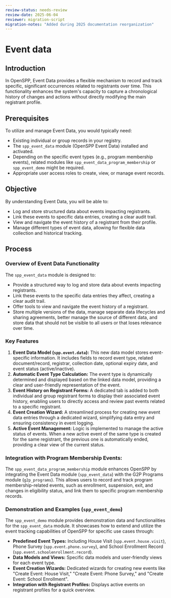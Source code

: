 ```yaml
---
review-status: needs-review
review-date: 2025-06-04
reviewer: migration-script
migration-notes: "Added during 2025 documentation reorganization"
---
```


# Event data

## Introduction

In OpenSPP, Event Data provides a flexible mechanism to record and track specific, significant occurrences related to registrants over time. This functionality enhances the system's capacity to capture a chronological history of changes and actions without directly modifying the main registrant profile.

## Prerequisites

To utilize and manage Event Data, you would typically need:
- Existing individual or group records in your registry.
- The `spp_event_data` module (OpenSPP Event Data) installed and activated.
- Depending on the specific event types (e.g., program membership events), related modules like `spp_event_data_program_membership` or `spp_event_demo` might be required.
- Appropriate user access roles to create, view, or manage event records.

## Objective
By understanding Event Data, you will be able to:
- Log and store structured data about events impacting registrants.
- Link these events to specific data entries, creating a clear audit trail.
- View and navigate the event history of a registrant from their profile.
- Manage different types of event data, allowing for flexible data collection and historical tracking.

## Process

### Overview of Event Data Functionality
The `spp_event_data` module is designed to:
- Provide a structured way to log and store data about events impacting registrants.
- Link these events to the specific data entries they affect, creating a clear audit trail.
- Offer tools to view and navigate the event history of a registrant.
- Store multiple versions of the data, manage separate data lifecycles and sharing agreements, better manage the source of different data, and store data that should not be visible to all users or that loses relevance over time.

### Key Features

1.  **Event Data Model (`spp.event.data`):** This new data model stores event-specific information. It includes fields to record event type, related document/record, registrar, collection date, optional expiry date, and event status (active/inactive).
2.  **Automatic Event Type Calculation:** The event type is dynamically determined and displayed based on the linked data model, providing a clear and user-friendly representation of the event.
3.  **Event History on Registrant Forms:** A dedicated tab is added to both individual and group registrant forms to display their associated event history, enabling users to directly access and review past events related to a specific registrant.
4.  **Event Creation Wizard:** A streamlined process for creating new event data entries through a dedicated wizard, simplifying data entry and ensuring consistency in event logging.
5.  **Active Event Management:** Logic is implemented to manage the active status of events. When a new active event of the same type is created for the same registrant, the previous one is automatically ended, providing a clear view of the current status.

### Integration with Program Membership Events:
The `spp_event_data_program_membership` module enhances OpenSPP by integrating the Event Data module (`spp_event_data`) with the G2P Programs module (`g2p_programs`). This allows users to record and track program membership-related events, such as enrollment, suspension, exit, and changes in eligibility status, and link them to specific program membership records.

### Demonstration and Examples (`spp_event_demo`)
The `spp_event_demo` module provides demonstration data and functionalities for the `spp_event_data` module. It showcases how to extend and utilize the event tracking capabilities of OpenSPP for specific use cases through:
* **Predefined Event Types:** Including House Visit (`spp.event.house.visit`), Phone Survey (`spp.event.phone.survey`), and School Enrollment Record (`spp.event.schoolenrollment.record`).
* **Data Models and Views:** Specific data models and user-friendly views for each event type.
* **Event Creation Wizards:** Dedicated wizards for creating new events like "Create Event: House Visit," "Create Event: Phone Survey," and "Create Event: School Enrollment".
* **Integration with Registrant Profiles:** Displays active events on registrant profiles for a quick overview.

